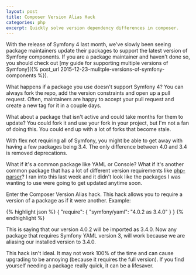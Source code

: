 ```yaml
---
layout: post
title: Composer Version Alias Hack
categories: php
excerpt: Quickly solve version dependency differences in composer.
---
```

With the release of Symfony 4 last month, we've slowly been seeing package
maintainers update their packages to support the latest version of Symfony
components. If you are a package maintainer and haven't done so, you should
check out [my guide for supporting multiple versions of Symfony]({% post_url 2015-12-23-mulitple-versions-of-symfony-components %}).

What happens if a package you use doesn't support Symfony 4? You can always
fork the repo, add the version constraints and open up a pull request. Often,
maintainers are happy to accept your pull request and create a new tag for it
in a couple days.

What about a package that isn't active and could take months for them to update?
You could fork it and use your fork in your project, but I'm not a fan of doing
this. You could end up with a lot of forks that become stale.

With flex not requiring all of Symfony, you might be able to get away with
having a few packages being 3.4. The only difference between 4.0 and 3.4 is
removed deprecations.

What if it's a common package like YAML or Console? What if it's another common
package that has a lot of different version requirements like
[php-parser][php-parser]? I ran into this last week and it didn't look like the
packages I was wanting to use were going to get updated anytime soon.

Enter the Composer Version Alias hack. This hack allows you to require a version
of a package as if it were another. Example:

{% highlight json %}
{
    "require": {
        "symfony/yaml": "4.0.2 as 3.4.0"
    }
}
{% endhighlight %}

This is saying that our version 4.0.2 will be imported as 3.4.0. Now any package
that requires Symfony YAML version 3, will work because we are aliasing our
installed version to 3.4.0.

This hack isn't ideal. It may not work 100% of the time and can cause upgrading
to be annoying (because it requires the full version). If you find yourself
needing a package really quick, it can be a lifesaver.

[php-parser]: https://github.com/nikic/PHP-Parser
